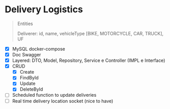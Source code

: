 # Delivery Logistics
> Entities
> 
>   Deliverer: id, name, vehicleType [BIKE, MOTORCYCLE, CAR, TRUCK], UF

- [X] MySQL docker-compose
- [X] Doc Swagger
- [X] Layered: DTO, Model, Repository, Service e Controller (IMPL e Interface)
- [X] CRUD
    - [X] Create
    - [X] FindById
    - [X] Update
    - [X] DeleteById
- [ ] Scheduled function to update deliveries
- [ ] Real time delivery location socket (nice to have)